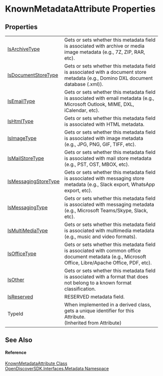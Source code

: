 # KnownMetadataAttribute Properties




## Properties
<table>
<tr>
<td><a href="e49bbf2e-dc14-223c-cac9-cbf19eacefb4">IsArchiveType</a></td>
<td>Gets or sets whether this metadata field is associated with archive or media image metadata (e.g., 7Z, ZIP, RAR, etc).</td></tr>
<tr>
<td><a href="6bc017c7-0c74-a9f8-5a0f-aafbd6e9012c">IsDocumentStoreType</a></td>
<td>Gets or sets whether this metadata field is associated with a document store metadata (e.g., Domino DXL document database (.xml)).</td></tr>
<tr>
<td><a href="64827aeb-0f30-4c52-f2aa-aaefc95a9c76">IsEmailType</a></td>
<td>Gets or sets whether this metadata field is associated with email metadata (e.g., Microsoft Outlook, MIME, DXL, iCalendar, etc).</td></tr>
<tr>
<td><a href="bc83b786-70b1-23ce-f890-8b9e25457295">IsHtmlType</a></td>
<td>Gets or sets whether this metadata field is associated with HTML metadata.</td></tr>
<tr>
<td><a href="aafd9f13-3751-5cae-0225-4691c9ae3766">IsImageType</a></td>
<td>Gets or sets whether this metadata field is associated with image metadata (e.g., JPG, PNG, GIF, TIFF, etc).</td></tr>
<tr>
<td><a href="7aaca62d-8f72-5a53-f415-f3c9ed5e28e8">IsMailStoreType</a></td>
<td>Gets or sets whether this metadata field is associated with mail store metadata (e.g., PST, OST, MBOX, etc).</td></tr>
<tr>
<td><a href="d77ebee4-e75d-b294-3f80-256a5e39aa6d">IsMessagingStoreType</a></td>
<td>Gets or sets whether this metadata field is associated with messaging store metadata (e.g., Slack export, WhatsApp export, etc).</td></tr>
<tr>
<td><a href="2e2a16b8-02eb-8229-d1d9-ed465dd399f0">IsMessagingType</a></td>
<td>Gets or sets whether this metadata field is associated with messaging metadata (e.g., Microsoft Teams/Skype, Slack, etc).</td></tr>
<tr>
<td><a href="f2f79ea4-e7b4-6de4-2389-b3bb7e8de761">IsMultiMediaType</a></td>
<td>Gets or sets whether this metadata field is associated with multimedia metadata (e.g., music and video formats).</td></tr>
<tr>
<td><a href="f434c5f4-dd3b-0707-71e6-c9be8d6fd016">IsOfficeType</a></td>
<td>Gets or sets whether this metadata field is associated with common office document metadata (e.g., Microsoft Office, Libre/Apache Office, PDF, etc).</td></tr>
<tr>
<td><a href="f2c3f5c5-151f-17d7-1f7e-40257d69275a">IsOther</a></td>
<td>Gets or sets whether this metadata field is associated with a format that does not belong to a known format classification.</td></tr>
<tr>
<td><a href="12196c4f-60be-9dca-5431-2cc232445a7b">IsReserved</a></td>
<td>RESERVED metadata field.</td></tr>
<tr>
<td>TypeId</td>
<td>When implemented in a derived class, gets a unique identifier for this Attribute.<br />(Inherited from Attribute)</td></tr>
</table>

## See Also


#### Reference
<a href="33dc8cc2-7c38-84f2-ccb5-67df92ad903c">KnownMetadataAttribute Class</a>  
<a href="520b27cc-9ac9-4549-2981-558ed96ae428">OpenDiscoverSDK.Interfaces.Metadata Namespace</a>  
